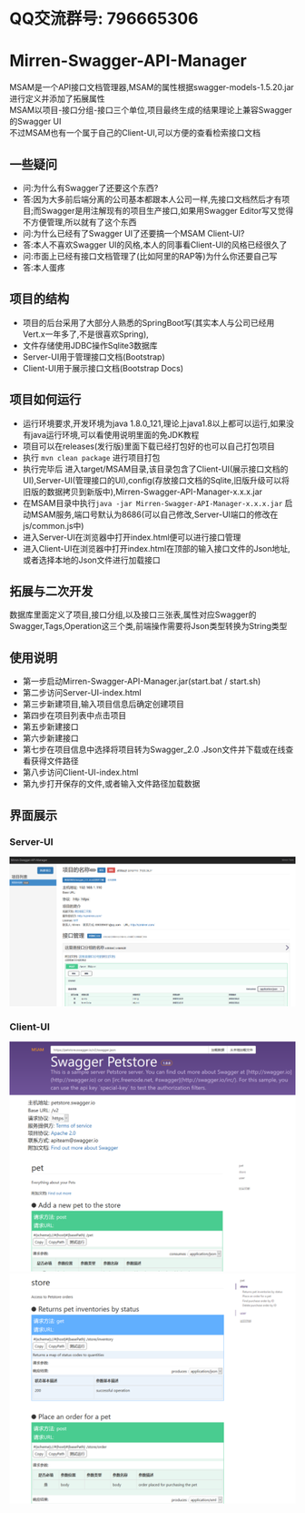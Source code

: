 # QQ交流群号: 796665306
# Mirren-Swagger-API-Manager
MSAM是一个API接口文档管理器,MSAM的属性根据swagger-models-1.5.20.jar进行定义并添加了拓展属性<br>
MSAM以项目-接口分组-接口三个单位,项目最终生成的结果理论上兼容Swagger的Swagger UI<br>
不过MSAM也有一个属于自己的Client-UI,可以方便的查看检索接口文档<br>

## 一些疑问
- 问:为什么有Swagger了还要这个东西?
- 答:因为大多前后端分离的公司基本都跟本人公司一样,先接口文档然后才有项目;而Swagger是用注解现有的项目生产接口,如果用Swagger Editor写又觉得不方便管理,所以就有了这个东西
- 问:为什么已经有了Swagger UI了还要搞一个MSAM Client-UI?
- 答:本人不喜欢Swagger UI的风格,本人的同事看Client-UI的风格已经很久了
- 问:市面上已经有接口文档管理了(比如阿里的RAP等)为什么你还要自己写
- 答:本人蛋疼

## 项目的结构
- 项目的后台采用了大部分人熟悉的SpringBoot写(其实本人与公司已经用Vert.x一年多了,不是很喜欢Spring),
- 文件存储使用JDBC操作Sqlite3数据库
- Server-UI用于管理接口文档(Bootstrap)
- Client-UI用于展示接口文档(Bootstrap Docs)

## 项目如何运行
- 运行环境要求,开发环境为java 1.8.0_121,理论上java1.8以上都可以运行,如果没有java运行环境,可以看使用说明里面的免JDK教程
- 项目可以在releases(发行版)里面下载已经打包好的也可以自己打包项目
- 执行 `mvn clean package` 进行项目打包
- 执行完毕后 进入target/MSAM目录,该目录包含了Client-UI(展示接口文档的UI),Server-UI(管理接口的UI),config(存放接口文档的Sqlite,旧版升级可以将旧版的数据拷贝到新版中),Mirren-Swagger-API-Manager-x.x.x.jar
- 在MSAM目录中执行`java -jar Mirren-Swagger-API-Manager-x.x.x.jar` 启动MSAM服务,端口号默认为8686(可以自己修改,Server-UI端口的修改在js/common.js中)
- 进入Server-UI在浏览器中打开index.html便可以进行接口管理
- 进入Client-UI在浏览器中打开index.html在顶部的输入接口文件的Json地址,或者选择本地的Json文件进行加载接口

## 拓展与二次开发
数据库里面定义了项目,接口分组,以及接口三张表,属性对应Swagger的Swagger,Tags,Operation这三个类,前端操作需要将Json类型转换为String类型

## 使用说明
- 第一步启动Mirren-Swagger-API-Manager.jar(start.bat / start.sh)
- 第二步访问Server-UI-index.html
- 第三步新建项目,输入项目信息后确定创建项目
- 第四步在项目列表中点击项目
- 第五步新建接口
- 第六步新建接口
- 第七步在项目信息中选择将项目转为Swagger_2.0 .Json文件并下载或在线查看获得文件路径
- 第八步访问Client-UI-index.html
- 第九步打开保存的文件,或者输入文件路径加载数据

## 界面展示

### Server-UI
![Server-UI](https://raw.githubusercontent.com/shenzhenMirren/MyGithubResources/master/image/MSAM_server_index.png) 
### Client-UI
![Client-UI](https://raw.githubusercontent.com/shenzhenMirren/MyGithubResources/master/image/MSAM_client_index.png) 
![Client-UI](https://raw.githubusercontent.com/shenzhenMirren/MyGithubResources/master/image/MSAM_client_index2.png) 

